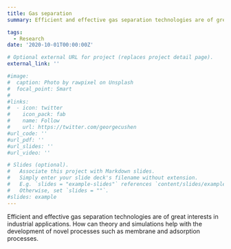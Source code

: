 ```yaml
---
title: Gas separation
summary: Efficient and effective gas separation technologies are of great interests in industrial applications. How can theory and simulations help with the development of novel processes such as membrane and adsorption processes. 

tags:
  - Research
date: '2020-10-01T00:00:00Z'

# Optional external URL for project (replaces project detail page).
external_link: ''

#image:
#  caption: Photo by rawpixel on Unsplash
#  focal_point: Smart
#
#links:
#  - icon: twitter
#    icon_pack: fab
#    name: Follow
#    url: https://twitter.com/georgecushen
#url_code: ''
#url_pdf: ''
#url_slides: ''
#url_video: ''

# Slides (optional).
#   Associate this project with Markdown slides.
#   Simply enter your slide deck's filename without extension.
#   E.g. `slides = "example-slides"` references `content/slides/example-slides.md`.
#   Otherwise, set `slides = ""`.
#slides: example
---
```


Efficient and effective gas separation technologies are of great interests in industrial applications. How can theory and simulations help with the development of novel processes such as membrane and adsorption processes.

